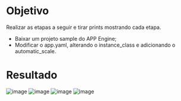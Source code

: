 # Objetivo

Realizar as etapas a seguir e tirar prints mostrando cada etapa.

- Baixar um projeto sample do APP Engine;
- Modificar o app.yaml, alterando o instance_class e adicionando o automatic_scale.

# Resultado

![image](https://github.com/user-attachments/assets/31088920-ac7c-4459-b945-af48e62685af)
![image](https://github.com/user-attachments/assets/46812b2c-0f87-4dde-9df2-82f68ea9a475)
![image](https://github.com/user-attachments/assets/82b38107-eb78-49c2-ab32-32701475917a)
![image](https://github.com/user-attachments/assets/4320c8fe-3497-4709-a313-3e1990dbc05f)

